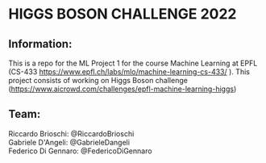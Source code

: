 # HIGGS BOSON CHALLENGE 2022

## Information:
This is a repo for the ML Project 1 for the course Machine Learning at EPFL (CS-433 https://www.epfl.ch/labs/mlo/machine-learning-cs-433/ ). This project consists of working on Higgs Boson challenge (https://www.aicrowd.com/challenges/epfl-machine-learning-higgs)

## Team:
Riccardo Brioschi: @RiccardoBrioschi  
Gabriele D'Angeli:  @GabrieleDangeli  
Federico Di Gennaro: @FedericoDiGennaro  